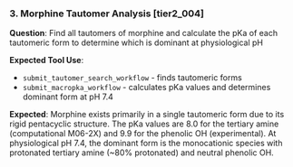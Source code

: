 ### 3. Morphine Tautomer Analysis [tier2_004]

**Question**: Find all tautomers of morphine and calculate the pKa of each tautomeric form to determine which is dominant at physiological pH

**Expected Tool Use**:
- `submit_tautomer_search_workflow` - finds tautomeric forms
- `submit_macropka_workflow` - calculates pKa values and determines dominant form at pH 7.4

**Expected**: Morphine exists primarily in a single tautomeric form due to its rigid pentacyclic structure. The pKa values are 8.0 for the tertiary amine (computational M06-2X) and 9.9 for the phenolic OH (experimental). At physiological pH 7.4, the dominant form is the monocationic species with protonated tertiary amine (~80% protonated) and neutral phenolic OH.
